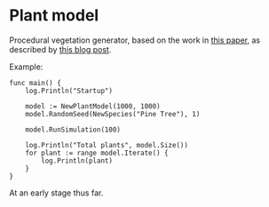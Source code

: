 # Plant model

Procedural vegetation generator, based on the work in [this paper](http://algorithmicbotany.org/papers/eco.gi2002.html),
as described by [this blog post](http://procworld.blogspot.co.uk/2011/05/forest.html).

Example:

	func main() {
		log.Println("Startup")
		
		model := NewPlantModel(1000, 1000)
		model.RandomSeed(NewSpecies("Pine Tree"), 1)
		
		model.RunSimulation(100)
		
		log.Println("Total plants", model.Size())
		for plant := range model.Iterate() {
			log.Println(plant)
		}
	}

At an early stage thus far.
